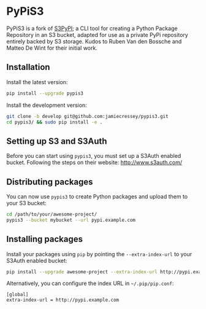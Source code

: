 PyPiS3
======

PyPiS3 is a fork of [S3PyPI](https://github.com/novemberfiveco/s3pypi); a CLI tool for creating a Python Package Repository in an S3 bucket, adapted for use as a private PyPi repository entirely backed by S3 storage. Kudos to Ruben Van den Bossche and Matteo De Wint for their initial work.


Installation
------------

Install the latest version:

```bash
pip install --upgrade pypis3
```

Install the development version:

```bash
git clone -b develop git@github.com:jamiecressey/pypis3.git
cd pypis3/ && sudo pip install -e .
```


Setting up S3 and S3Auth
----------------------------

Before you can start using ``pypis3``, you must set up a S3Auth enabled bucket. Following the steps on their website: http://www.s3auth.com/

Distributing packages
---------------------

You can now use ``pypis3`` to create Python packages and upload them to your S3 bucket:

```bash
cd /path/to/your/awesome-project/
pypis3 --bucket mybucket --url pypi.example.com
```


Installing packages
-------------------

Install your packages using ``pip`` by pointing the ``--extra-index-url`` to your S3Auth enabled bucket:

```bash
pip install --upgrade awesome-project --extra-index-url http://pypi.example.com/
```

Alternatively, you can configure the index URL in ``~/.pip/pip.conf``:

```
[global]
extra-index-url = http://pypi.example.com
```

